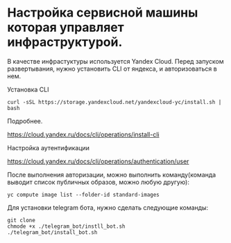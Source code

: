 # Настройка сервисной машины которая управляет инфраструктурой.
В качестве инфрастуктуры используется Yandex Cloud.
Перед запуском развертывания, нужно установить CLI от яндекса, и авторизоваться в нем.

Установка CLI
```shell
curl -sSL https://storage.yandexcloud.net/yandexcloud-yc/install.sh | bash
```
Подробнее.

https://cloud.yandex.ru/docs/cli/operations/install-cli

Настройка аутентификации

https://cloud.yandex.ru/docs/cli/operations/authentication/user

После выполнения авторизации, можно выполнить команду(команда выводит список публичных образов, можно любую другую):
```shell
yc compute image list --folder-id standard-images
```

Для установки telegram бота, нужно сделать следующие команды:
```shell
git clone
chmode +x ./telegram_bot/instll_bot.sh
./telegram_bot/install_bot.sh
```
